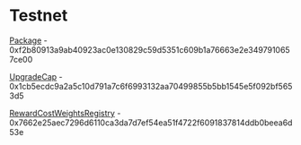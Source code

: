 # Testnet

[Package](https://testnet.suivision.xyz/package/0xf2b80913a9ab40923ac0e130829c59d5351c609b1a76663e2e3497910657ce00) - 0xf2b80913a9ab40923ac0e130829c59d5351c609b1a76663e2e3497910657ce00

[UpgradeCap](https://testnet.suivision.xyz/object/0x1cb5ecdc9a2a5c10d791a7c6f6993132aa70499855b5bb1545e5f092bf5653d5) - 0x1cb5ecdc9a2a5c10d791a7c6f6993132aa70499855b5bb1545e5f092bf5653d5

[RewardCostWeightsRegistry](https://testnet.suivision.xyz/object/0x7662e25aec7296d6110ca3da7d7ef54ea51f4722f6091837814ddb0beea6d53e) - 0x7662e25aec7296d6110ca3da7d7ef54ea51f4722f6091837814ddb0beea6d53e
